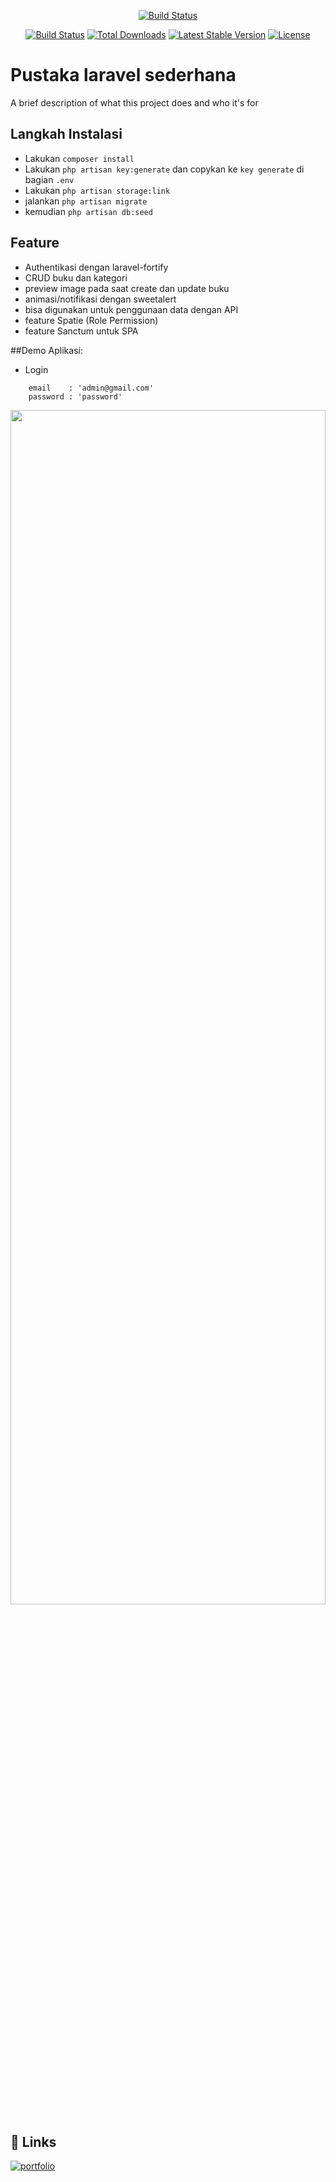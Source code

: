 <p align="center">
 <a href="https://laravel.com/img/logomark.min.svg"><img src="https://laravel.com/img/logomark.min.svg" alt="Build Status"></a>
</p>

 <p align="center">
<a href="https://travis-ci.org/laravel/framework"><img src="https://travis-ci.org/laravel/framework.svg" alt="Build Status"></a>
<a href="https://packagist.org/packages/laravel/framework"><img src="https://img.shields.io/packagist/dt/laravel/framework" alt="Total Downloads"></a>
<a href="https://packagist.org/packages/laravel/framework"><img src="https://img.shields.io/packagist/v/laravel/framework" alt="Latest Stable Version"></a>
<a href="https://packagist.org/packages/laravel/framework"><img src="https://img.shields.io/packagist/l/laravel/framework" alt="License"></a>
</p>


# Pustaka laravel sederhana

A brief description of what this project does and who it's for


## Langkah Instalasi

- Lakukan `composer install`
- Lakukan `php artisan key:generate` dan copykan ke `key generate` di bagian `.env`  
- Lakukan `php artisan storage:link`
- jalankan ```php artisan migrate``` 
- kemudian ```php artisan db:seed```


## Feature
- Authentikasi dengan laravel-fortify
- CRUD buku dan kategori
- preview image pada saat create dan update buku 
- animasi/notifikasi dengan sweetalert
- bisa digunakan untuk penggunaan data dengan API 
- feature Spatie (Role Permission)
- feature Sanctum untuk SPA 

##Demo Aplikasi:
- Login  
```
    email    : 'admin@gmail.com'
    password : 'password'
```
<p align="center">
  <img src="../../public/demo.png" alt="" width="100%" height="70%">
</p>

## 🔗 Links
[![portfolio](https://img.shields.io/badge/my_portfolio-000?style=for-the-badge&logo=ko-fi&logoColor=white)](https://yuz97.github.io/)


